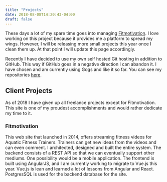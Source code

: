 ```yaml
---
title: "Projects"
date: 2018-08-08T14:20:43-04:00
draft: false
---
```


These days a lot of my spare time goes into managing [Fitmotivation](https://fitmotivation.com).  I love working on this project because it provides me a platform to spread my wings.  However, I will be releasing more small projects this year once I clean them up.  At that point I will update this page accordingly.

Recently I have decided to use my own self hosted Git hosting in addition to GitHub.  This way if GitHub goes in a negative direction I can abandon it.  I have chosen and am currently using Gogs and like it so far.  You can see my repositories [here](https://git.mikeruschak.com).

## Client Projects
As of 2018 I have given up all freelance projects except for Fitmotivation.  This site is one of my proudest accomplishments and would rather dedicate my time to it.

### Fitmotivation

This web site that launched in 2014, offers streaming fitness videos for Aquatic Fitness Trainers.  Trainers can get new ideas from the videos and can even comment. I architected, designed and built the entire system.  The backend consists of a REST API so that we can eventually support other mediums. One possibility would be a mobile application.  The frontend is built using AngularJS, and I am currently working to migrate to Vue.js this year.  Vue.js is lean and learned a lot of lessons from Angular and React.  PostgresSQL is used for the backend database for the site.

